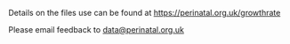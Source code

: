 Details on the files use can be found at https://perinatal.org.uk/growthrate

Please email feedback to data@perinatal.org.uk
